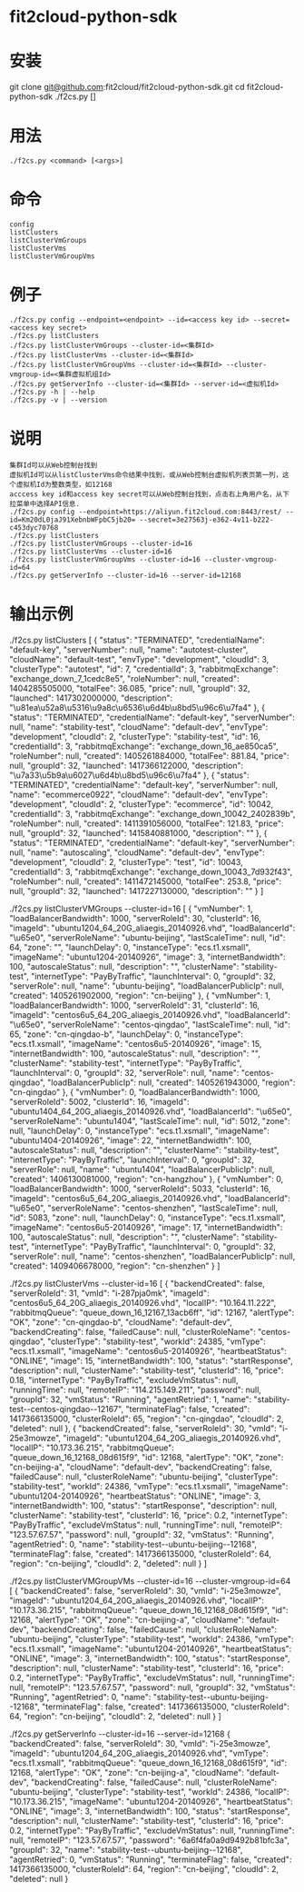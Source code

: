 fit2cloud-python-sdk
====================

安装
======================================
git clone git@github.com:fit2cloud/fit2cloud-python-sdk.git
cd fit2cloud-python-sdk
./f2cs.py <command> [<args>]

用法
======================================
    ./f2cs.py <command> [<args>]
    
命令
======================================
    config
    listClusters
    listClusterVmGroups
    listClusterVms
    listClusterVmGroupVms

例子
======================================
    ./f2cs.py config --endpoint=<endpoint> --id=<access key id> --secret=<access key secret>
    ./f2cs.py listClusters
    ./f2cs.py listClusterVmGroups --cluster-id=<集群Id>
    ./f2cs.py listClusterVms --cluster-id=<集群Id>
    ./f2cs.py listClusterVmGroupVms --cluster-id=<集群Id> --cluster-vmgroup-id=<集群虚拟机组Id>
    ./f2cs.py getServerInfo --cluster-id=<集群Id> --server-id=<虚拟机Id>
    ./f2cs.py -h | --help
    ./f2cs.py -v | --version

说明
======================================

    集群Id可以从Web控制台找到
    虚拟机Id可以从listClusterVms命令结果中找到，或从Web控制台虚拟机列表页第一列，这个虚拟机Id为整数类型，如12168
    acccess key id和access key secret可以从Web控制台找到，点击右上角用户名，从下拉菜单中选择API信息.
    ./f2cs.py config --endpoint=https://aliyun.fit2cloud.com:8443/rest/ --id=Km20dL0jaJ91XebnbWFpbC5jb20= --secret=3e27563j-e362-4v11-b222-c453dyc70768
    ./f2cs.py listClusters
    ./f2cs.py listClusterVmGroups --cluster-id=16
    ./f2cs.py listClusterVms --cluster-id=16
    ./f2cs.py listClusterVmGroupVms --cluster-id=16 --cluster-vmgroup-id=64
    ./f2cs.py getServerInfo --cluster-id=16 --server-id=12168

输出示例
======================================

 ./f2cs.py listClusters
 [
  {
    "status": "TERMINATED",
    "credentialName": "default-key",
    "serverNumber": null,
    "name": "autotest-cluster",
    "cloudName": "default-test",
    "envType": "development",
    "cloudId": 3,
    "clusterType": "autotest",
    "id": 7,
    "credentialId": 3,
    "rabbitmqExchange": "exchange_down_7_1cedc8e5",
    "roleNumber": null,
    "created": 1404285505000,
    "totalFee": 36.085,
    "price": null,
    "groupId": 32,
    "launched": 1417302000000,
    "description": "\u81ea\u52a8\u5316\u9a8c\u6536\u6d4b\u8bd5\u96c6\u7fa4"
  },
  {
    "status": "TERMINATED",
    "credentialName": "default-key",
    "serverNumber": null,
    "name": "stability-test",
    "cloudName": "default-dev",
    "envType": "development",
    "cloudId": 2,
    "clusterType": "stability-test",
    "id": 16,
    "credentialId": 3,
    "rabbitmqExchange": "exchange_down_16_ae850ca5",
    "roleNumber": null,
    "created": 1405261884000,
    "totalFee": 881.84,
    "price": null,
    "groupId": 32,
    "launched": 1417366122000,
    "description": "\u7a33\u5b9a\u6027\u6d4b\u8bd5\u96c6\u7fa4"
  },
  {
    "status": "TERMINATED",
    "credentialName": "default-key",
    "serverNumber": null,
    "name": "ecommerce0922",
    "cloudName": "default-dev",
    "envType": "development",
    "cloudId": 2,
    "clusterType": "ecommerce",
    "id": 10042,
    "credentialId": 3,
    "rabbitmqExchange": "exchange_down_10042_2402839b",
    "roleNumber": null,
    "created": 1411391056000,
    "totalFee": 121.83,
    "price": null,
    "groupId": 32,
    "launched": 1415840881000,
    "description": ""
  },
  {
    "status": "TERMINATED",
    "credentialName": "default-key",
    "serverNumber": null,
    "name": "autoscaling",
    "cloudName": "default-dev",
    "envType": "development",
    "cloudId": 2,
    "clusterType": "test",
    "id": 10043,
    "credentialId": 3,
    "rabbitmqExchange": "exchange_down_10043_7d932f43",
    "roleNumber": null,
    "created": 1411472145000,
    "totalFee": 253.8,
    "price": null,
    "groupId": 32,
    "launched": 1417227130000,
    "description": ""
   }
 ]

 ./f2cs.py listClusterVMGroups --cluster-id=16
 [
  {
    "vmNumber": 1,
    "loadBalancerBandwidth": 1000,
    "serverRoleId": 30,
    "clusterId": 16,
    "imageId": "ubuntu1204_64_20G_aliaegis_20140926.vhd",
    "loadBalancerId": "\u65e0",
    "serverRoleName": "ubuntu-beijing",
    "lastScaleTime": null,
    "id": 64,
    "zone": "",
    "launchDelay": 0,
    "instanceType": "ecs.t1.xsmall",
    "imageName": "ubuntu1204-20140926",
    "image": 3,
    "internetBandwidth": 100,
    "autoscaleStatus": null,
    "description": "",
    "clusterName": "stability-test",
    "internetType": "PayByTraffic",
    "launchInterval": 0,
    "groupId": 32,
    "serverRole": null,
    "name": "ubuntu-beijing",
    "loadBalancerPublicIp": null,
    "created": 1405261902000,
    "region": "cn-beijing"
  },
  {
    "vmNumber": 1,
    "loadBalancerBandwidth": 1000,
    "serverRoleId": 31,
    "clusterId": 16,
    "imageId": "centos6u5_64_20G_aliaegis_20140926.vhd",
    "loadBalancerId": "\u65e0",
    "serverRoleName": "centos-qingdao",
    "lastScaleTime": null,
    "id": 65,
    "zone": "cn-qingdao-b",
    "launchDelay": 0,
    "instanceType": "ecs.t1.xsmall",
    "imageName": "centos6u5-20140926",
    "image": 15,
    "internetBandwidth": 100,
    "autoscaleStatus": null,
    "description": "",
    "clusterName": "stability-test",
    "internetType": "PayByTraffic",
    "launchInterval": 0,
    "groupId": 32,
    "serverRole": null,
    "name": "centos-qingdao",
    "loadBalancerPublicIp": null,
    "created": 1405261943000,
    "region": "cn-qingdao"
  },
  {
    "vmNumber": 0,
    "loadBalancerBandwidth": 1000,
    "serverRoleId": 5002,
    "clusterId": 16,
    "imageId": "ubuntu1404_64_20G_aliaegis_20140926.vhd",
    "loadBalancerId": "\u65e0",
    "serverRoleName": "ubuntu1404",
    "lastScaleTime": null,
    "id": 5012,
    "zone": null,
    "launchDelay": 0,
    "instanceType": "ecs.t1.xsmall",
    "imageName": "ubuntu1404-20140926",
    "image": 22,
    "internetBandwidth": 100,
    "autoscaleStatus": null,
    "description": "",
    "clusterName": "stability-test",
    "internetType": "PayByTraffic",
    "launchInterval": 0,
    "groupId": 32,
    "serverRole": null,
    "name": "ubuntu1404",
    "loadBalancerPublicIp": null,
    "created": 1406130081000,
    "region": "cn-hangzhou"
  },
  {
    "vmNumber": 0,
    "loadBalancerBandwidth": 1000,
    "serverRoleId": 5033,
    "clusterId": 16,
    "imageId": "centos6u5_64_20G_aliaegis_20140926.vhd",
    "loadBalancerId": "\u65e0",
    "serverRoleName": "centos-shenzhen",
    "lastScaleTime": null,
    "id": 5083,
    "zone": null,
    "launchDelay": 0,
    "instanceType": "ecs.t1.xsmall",
    "imageName": "centos6u5-20140926",
    "image": 17,
    "internetBandwidth": 100,
    "autoscaleStatus": null,
    "description": "",
    "clusterName": "stability-test",
    "internetType": "PayByTraffic",
    "launchInterval": 0,
    "groupId": 32,
    "serverRole": null,
    "name": "centos-shenzhen",
    "loadBalancerPublicIp": null,
    "created": 1409406678000,
    "region": "cn-shenzhen"
   }
 ]

 ./f2cs.py listClusterVms --cluster-id=16
 [
  {
    "backendCreated": false,
    "serverRoleId": 31,
    "vmId": "i-287pja0mk",
    "imageId": "centos6u5_64_20G_aliaegis_20140926.vhd",
    "localIP": "10.164.11.222",
    "rabbitmqQueue": "queue_down_16_12167_13acb6ff",
    "id": 12167,
    "alertType": "OK",
    "zone": "cn-qingdao-b",
    "cloudName": "default-dev",
    "backendCreating": false,
    "failedCause": null,
    "clusterRoleName": "centos-qingdao",
    "clusterType": "stability-test",
    "workId": 24385,
    "vmType": "ecs.t1.xsmall",
    "imageName": "centos6u5-20140926",
    "heartbeatStatus": "ONLINE",
    "image": 15,
    "internetBandwidth": 100,
    "status": "startResponse",
    "description": null,
    "clusterName": "stability-test",
    "clusterId": 16,
    "price": 0.18,
    "internetType": "PayByTraffic",
    "excludeVmStatus": null,
    "runningTime": null,
    "remoteIP": "114.215.149.211",
    "password": null,
    "groupId": 32,
    "vmStatus": "Running",
    "agentRetried": 1,
    "name": "stability-test--centos-qingdao--12167",
    "terminateFlag": false,
    "created": 1417366135000,
    "clusterRoleId": 65,
    "region": "cn-qingdao",
    "cloudId": 2,
    "deleted": null
  },
  {
    "backendCreated": false,
    "serverRoleId": 30,
    "vmId": "i-25e3mowze",
    "imageId": "ubuntu1204_64_20G_aliaegis_20140926.vhd",
    "localIP": "10.173.36.215",
    "rabbitmqQueue": "queue_down_16_12168_08d615f9",
    "id": 12168,
    "alertType": "OK",
    "zone": "cn-beijing-a",
    "cloudName": "default-dev",
    "backendCreating": false,
    "failedCause": null,
    "clusterRoleName": "ubuntu-beijing",
    "clusterType": "stability-test",
    "workId": 24386,
    "vmType": "ecs.t1.xsmall",
    "imageName": "ubuntu1204-20140926",
    "heartbeatStatus": "ONLINE",
    "image": 3,
    "internetBandwidth": 100,
    "status": "startResponse",
    "description": null,
    "clusterName": "stability-test",
    "clusterId": 16,
    "price": 0.2,
    "internetType": "PayByTraffic",
    "excludeVmStatus": null,
    "runningTime": null,
    "remoteIP": "123.57.67.57",
    "password": null,
    "groupId": 32,
    "vmStatus": "Running",
    "agentRetried": 0,
    "name": "stability-test--ubuntu-beijing--12168",
    "terminateFlag": false,
    "created": 1417366135000,
    "clusterRoleId": 64,
    "region": "cn-beijing",
    "cloudId": 2,
    "deleted": null
  }
 ]

 ./f2cs.py listClusterVMGroupVMs --cluster-id=16 --cluster-vmgroup-id=64
 [
  {
    "backendCreated": false,
    "serverRoleId": 30,
    "vmId": "i-25e3mowze",
    "imageId": "ubuntu1204_64_20G_aliaegis_20140926.vhd",
    "localIP": "10.173.36.215",
    "rabbitmqQueue": "queue_down_16_12168_08d615f9",
    "id": 12168,
    "alertType": "OK",
    "zone": "cn-beijing-a",
    "cloudName": "default-dev",
    "backendCreating": false,
    "failedCause": null,
    "clusterRoleName": "ubuntu-beijing",
    "clusterType": "stability-test",
    "workId": 24386,
    "vmType": "ecs.t1.xsmall",
    "imageName": "ubuntu1204-20140926",
    "heartbeatStatus": "ONLINE",
    "image": 3,
    "internetBandwidth": 100,
    "status": "startResponse",
    "description": null,
    "clusterName": "stability-test",
    "clusterId": 16,
    "price": 0.2,
    "internetType": "PayByTraffic",
    "excludeVmStatus": null,
    "runningTime": null,
    "remoteIP": "123.57.67.57",
    "password": null,
    "groupId": 32,
    "vmStatus": "Running",
    "agentRetried": 0,
    "name": "stability-test--ubuntu-beijing--12168",
    "terminateFlag": false,
    "created": 1417366135000,
    "clusterRoleId": 64,
    "region": "cn-beijing",
    "cloudId": 2,
    "deleted": null
   }
 ]

 ./f2cs.py getServerInfo --cluster-id=16 --server-id=12168
 {
  "backendCreated": false,
  "serverRoleId": 30,
  "vmId": "i-25e3mowze",
  "imageId": "ubuntu1204_64_20G_aliaegis_20140926.vhd",
  "vmType": "ecs.t1.xsmall",
  "rabbitmqQueue": "queue_down_16_12168_08d615f9",
  "id": 12168,
  "alertType": "OK",
  "zone": "cn-beijing-a",
  "cloudName": "default-dev",
  "backendCreating": false,
  "failedCause": null,
  "clusterRoleName": "ubuntu-beijing",
  "clusterType": "stability-test",
  "workId": 24386,
  "localIP": "10.173.36.215",
  "imageName": "ubuntu1204-20140926",
  "heartbeatStatus": "ONLINE",
  "image": 3,
  "internetBandwidth": 100,
  "status": "startResponse",
  "description": null,
  "clusterName": "stability-test",
  "clusterId": 16,
  "price": 0.2,
  "internetType": "PayByTraffic",
  "excludeVmStatus": null,
  "runningTime": null,
  "remoteIP": "123.57.67.57",
  "password": "6a6f4fa0a9d9492b81bfc3a",
  "groupId": 32,
  "name": "stability-test--ubuntu-beijing--12168",
  "agentRetried": 0,
  "vmStatus": "Running",
  "terminateFlag": false,
  "created": 1417366135000,
  "clusterRoleId": 64,
  "region": "cn-beijing",
  "cloudId": 2,
  "deleted": null
 }

